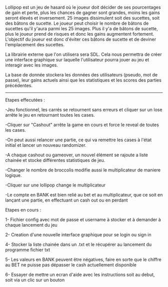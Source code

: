Lollipop est un jeu de hasard où le joueur doit décider de ses pourcentages de gain et perte, plus les chances de gagner sont grandes, moins les gains seront élevés et inversement.
25 images  dissimulent soit des sucettes, soit des bâtons de sucette. 
Le joueur peut choisir le nombre de bâtons de sucettes qu'il y'aura parmi les 25 images. Plus il y'a de bâtons de sucette, plus le joueur prend de risques et donc les gains augmentent fortement. 
L'objectif du joueur est donc d'éviter ces bâtons de sucette et de deviner l'emplacement des sucettes.

La librairie externe que l'on utilisera sera SDL. Cela nous permettra de créer une interface graphique sur laquelle l'utilisateur pourra jouer au jeu et interagir avec les images.

La base de donnée stockera les données des utilisateurs (pseudo, mot de passe), leur gains actuels ainsi que les statistiques et les scores des parties précédentes.

________________________________________________________________________________________________________________________________________________________________________

Etapes effecutées :


-Jeu fonctionnel, les carrés se retournent sans erreurs et cliquer sur un lose arrête le jeu en retournant toutes les cases.

-Cliquer sur "Cashout" arrête la game en cours et force le reveal de toutes les cases. 

-On peut aussi relancer une partie, ce qui va remettre les cases à l'état initial et lancer un nouveau randomizer. 

-A chaque cashout ou gameover, un nouvel élément se rajoute a liste chainée et stocke différentes statistiques de jeu.

-Changer le nombre de broccolis modifie aussi le multiplicateur de maniere logique.

-Cliquer sur une lollipop change le multiplicateur

-Le compte en BANK est bien relié au bet et au multiplicateur, que ce soit en lançant une partie, en effectuant un cash out ou en perdant

Etapes en cours :


1- Fichier config avec mot de passe et username à stocker et à demander à chaque lancement du jeu 

2- Creation d'une nouvelle interface graphique pour se login ou sign in

4- Stocker la liste chainée dans un .txt et le récupérer au lancement du programme fichier txt

5- Les valeurs en BANK peuvent être négatives, faire en sorte que le chiffre au BET ne puisse pas dépasser le cash actuellement disponible

6- Essayer de mettre un ecran d'aide avec les instructions soit au debut, soit via un clic sur un bouton